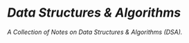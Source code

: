 # _Data Structures & Algorithms_

_A Collection of Notes on Data Structures &amp; Algorithms (DSA)._
